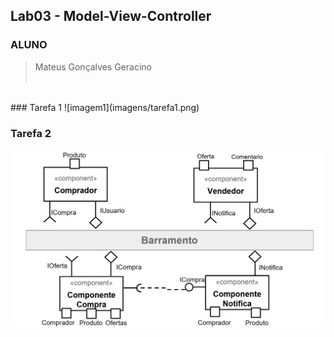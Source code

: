 ## Lab03 - Model-View-Controller

### ALUNO
   >Mateus Gonçalves Geracino
<br><br>


<br>
### Tarefa 1
  ![imagem1](imagens/tarefa1.png)
<br>

### Tarefa 2
  ![imagem1](imagens/tarefa2.png)
<br>
